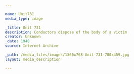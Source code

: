 ```yaml
--- 

name: Unit731
media_type: image

_title: Unit 731
description: Conductors dispose of the body of a victim
creator: Unknown
_date: 1940
source: Internet Archive

_path: /media_files/images/1366x768-Unit-731-700x459.jpg
layout: media_description

--- 
```

